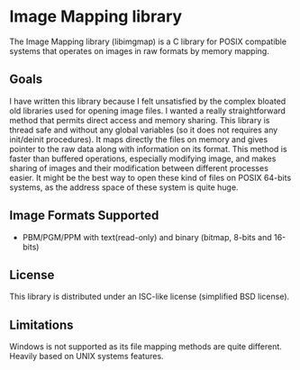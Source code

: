 Image Mapping library
=====================

The Image Mapping library (libimgmap) is a C library for POSIX compatible systems
that operates on images in raw formats by memory mapping.

## Goals
I have written this library because I felt unsatisfied by the complex
bloated old libraries used for opening image files.
I wanted a really straightforward method that permits direct access
and memory sharing.
This library is thread safe and without any global variables (so it does not
requires any init/deinit procedures).
It maps directly the files on memory and gives pointer to the
raw data along with information on its format.
This method is faster than buffered operations, especially modifying
image, and makes sharing of images and their modification between different
processes easier.
It might be the best way to open these kind of files on POSIX 64-bits systems,
as the address space of these system is quite huge.

## Image Formats Supported
* PBM/PGM/PPM with text(read-only) and binary (bitmap, 8-bits and 16-bits)

## License
This library is distributed under an ISC-like license (simplified BSD license).

## Limitations
Windows is not supported as its file mapping methods are quite different.
Heavily based on UNIX systems features.

